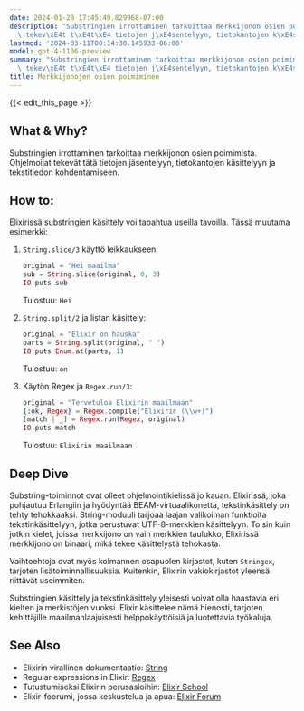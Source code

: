 ```yaml
---
date: 2024-01-20 17:45:49.829968-07:00
description: "Substringien irrottaminen tarkoittaa merkkijonon osien poimimista. Ohjelmoijat\
  \ tekev\xE4t t\xE4t\xE4 tietojen j\xE4sentelyyn, tietokantojen k\xE4sittelyyn ja\u2026"
lastmod: '2024-03-11T00:14:30.145933-06:00'
model: gpt-4-1106-preview
summary: "Substringien irrottaminen tarkoittaa merkkijonon osien poimimista. Ohjelmoijat\
  \ tekev\xE4t t\xE4t\xE4 tietojen j\xE4sentelyyn, tietokantojen k\xE4sittelyyn ja\u2026"
title: Merkkijonojen osien poimiminen
---
```


{{< edit_this_page >}}

## What & Why?
Substringien irrottaminen tarkoittaa merkkijonon osien poimimista. Ohjelmoijat tekevät tätä tietojen jäsentelyyn, tietokantojen käsittelyyn ja tekstitiedon kohdentamiseen.

## How to:
Elixirissä substringien käsittely voi tapahtua useilla tavoilla. Tässä muutama esimerkki:

1. `String.slice/3` käyttö leikkaukseen:
   ```elixir
   original = "Hei maailma"
   sub = String.slice(original, 0, 3)
   IO.puts sub
   ```
   Tulostuu: `Hei`

2. `String.split/2` ja listan käsittely:
   ```elixir
   original = "Elixir on hauska"
   parts = String.split(original, " ")
   IO.puts Enum.at(parts, 1)
   ```
   Tulostuu: `on`

3. Käytön Regex ja `Regex.run/3`:
   ```elixir
   original = "Tervetuloa Elixirin maailmaan"
   {:ok, Regex} = Regex.compile("Elixirin (\\w+)")
   [match | _] = Regex.run(Regex, original)
   IO.puts match
   ```
   Tulostuu: `Elixirin maailmaan` 

## Deep Dive
Substring-toiminnot ovat olleet ohjelmointikielissä jo kauan. Elixirissä, joka pohjautuu Erlangiin ja hyödyntää BEAM-virtuaalikonetta, tekstinkäsittely on tehty tehokkaaksi. String-moduuli tarjoaa laajan valikoiman funktioita tekstinkäsittelyyn, jotka perustuvat UTF-8-merkkien käsittelyyn. Toisin kuin jotkin kielet, joissa merkkijono on vain merkkien taulukko, Elixirissä merkkijono on binaari, mikä tekee käsittelystä tehokasta.

Vaihtoehtoja ovat myös kolmannen osapuolen kirjastot, kuten `Stringex`, tarjoten lisätoiminnallisuuksia. Kuitenkin, Elixirin vakiokirjastot yleensä riittävät useimmiten.

Substringien käsittely ja tekstinkäsittely yleisesti voivat olla haastavia eri kielten ja merkistöjen vuoksi. Elixir käsittelee nämä hienosti, tarjoten kehittäjille maailmanlaajuisesti helppokäyttöisiä ja luotettavia työkaluja.

## See Also
- Elixirin virallinen dokumentaatio: [String](https://hexdocs.pm/elixir/String.html)
- Regular expressions in Elixir: [Regex](https://hexdocs.pm/elixir/Regex.html)
- Tutustumiseksi Elixirin perusasioihin: [Elixir School](https://elixirschool.com/en/) 
- Elixir-foorumi, jossa keskustelua ja apua: [Elixir Forum](https://elixirforum.com/)
